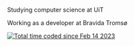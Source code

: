 Studying computer science at UiT

Working as a developer at Bravida Tromsø

<a href="https://wakatime.com/@59ae65b3-57f8-42c7-8077-20c1f661c52b"><img src="https://wakatime.com/badge/user/59ae65b3-57f8-42c7-8077-20c1f661c52b.svg" alt="Total time coded since Feb 14 2023" /></a>

<!--
**Solcelle/Solcelle** is a ✨ _special_ ✨ repository because its `README.md` (this file) appears on your GitHub profile.

Here are some ideas to get you started:

- 🔭 I’m currently working on ...
- 🌱 I’m currently learning ...
- 👯 I’m looking to collaborate on ...
- 🤔 I’m looking for help with ...
- 💬 Ask me about ...
- 📫 How to reach me: ...
- 😄 Pronouns: ...
- ⚡ Fun fact: ...
-->
